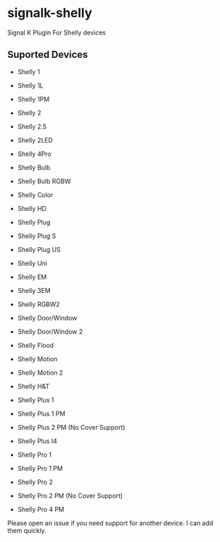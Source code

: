 # signalk-shelly
Signal K Plugin For Shelly devices

## Suported Devices
- Shelly 1
- Shelly 1L
- Shelly 1PM
- Shelly 2
- Shelly 2.5
- Shelly 2LED
- Shelly 4Pro
- Shelly Bulb
- Shelly Bulb RGBW
- Shelly Color
- Shelly HD
- Shelly Plug
- Shelly Plug S
- Shelly Plug US
- Shelly Uni
- Shelly EM
- Shelly 3EM
- Shelly RGBW2
- Shelly Door/Window
- Shelly Door/Window 2
- Shelly Flood
- Shelly Motion
- Shelly Motion 2
- Shelly H&T

- Shelly Plus 1
- Shelly Plus 1 PM
- Shelly Plus 2 PM (No Cover Support)
- Shelly Plus I4
- Shelly Pro 1
- Shelly Pro 1 PM
- Shelly Pro 2
- Shelly Pro 2 PM (No Cover Support)
- Shelly Pro 4 PM
  
Please open an issue if you need support for another device. I can add them quickly.
